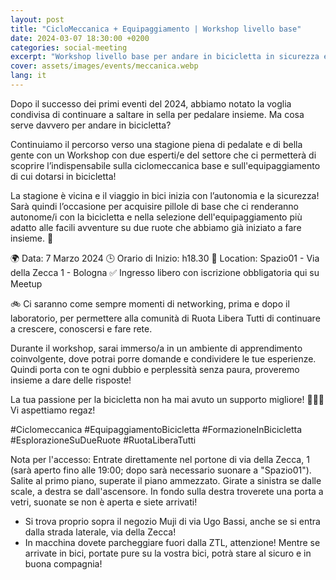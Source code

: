 ```yaml
---
layout: post
title: "CicloMeccanica + Equipaggiamento | Workshop livello base"
date: 2024-03-07 18:30:00 +0200
categories: social-meeting
excerpt: "Workshop livello base per andare in bicicletta in sicurezza ed autonomia"
cover: assets/images/events/meccanica.webp
lang: it
---
```


Dopo il successo dei primi eventi del 2024, abbiamo notato la voglia condivisa di continuare a saltare in sella per pedalare insieme. Ma cosa serve davvero per andare in bicicletta?

Continuiamo il percorso verso una stagione piena di pedalate e di bella gente con un Workshop con due esperti/e del settore che ci permetterà di scoprire l’indispensabile sulla ciclomeccanica base e sull'equipaggiamento di cui dotarsi in bicicletta!

La stagione è vicina e il viaggio in bici inizia con l’autonomia e la sicurezza! Sarà quindi l’occasione per acquisire pillole di base che ci renderanno autonome/i con la bicicletta e nella selezione dell'equipaggiamento più adatto alle facili avventure su due ruote che abbiamo già iniziato a fare insieme. 🔧

🌍 Data: 7 Marzo 2024
🕒 Orario di Inizio: h18.30
📍 Location: Spazio01 - Via della Zecca 1 - Bologna
✅ Ingresso libero con iscrizione obbligatoria qui su Meetup

🚲 Ci saranno come sempre momenti di networking, prima e dopo il laboratorio, per permettere alla comunità di Ruota Libera Tutti di continuare a crescere, conoscersi e fare rete.

Durante il workshop, sarai immerso/a in un ambiente di apprendimento coinvolgente, dove potrai porre domande e condividere le tue esperienze. Quindi porta con te ogni dubbio e perplessità senza paura, proveremo insieme a dare delle risposte!

La tua passione per la bicicletta non ha mai avuto un supporto migliore! 🚴‍♂️✨ Vi aspettiamo regaz!

#Ciclomeccanica #EquipaggiamentoBicicletta #FormazioneInBicicletta #EsplorazioneSuDueRuote #RuotaLiberaTutti

Nota per l'accesso:
Entrate direttamente nel portone di via della Zecca, 1 (sarà aperto fino alle 19:00; dopo sarà necessario suonare a "Spazio01"). Salite al primo piano, superate il piano ammezzato. Girate a sinistra se dalle scale, a destra se dall'ascensore. In fondo sulla destra troverete una porta a vetri, suonate se non è aperta e siete arrivati!
- ⁠Si trova proprio sopra il negozio Muji di via Ugo Bassi, anche se si entra dalla strada laterale, via della Zecca!
- ⁠In macchina dovete parcheggiare fuori dalla ZTL, attenzione! Mentre se arrivate in bici, portate pure su la vostra bici, potrà stare al sicuro e in buona compagnia!